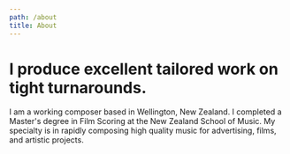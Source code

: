 ```yaml
---
path: /about
title: About
---
```


# I produce excellent tailored work on tight turnarounds.

<div class="about-body">

I am a working composer based in Wellington, New Zealand. I completed a Master's
degree in Film Scoring at the New Zealand School of Music. My specialty is in
rapidly composing high quality music for advertising, films, and artistic
projects.

</div>
